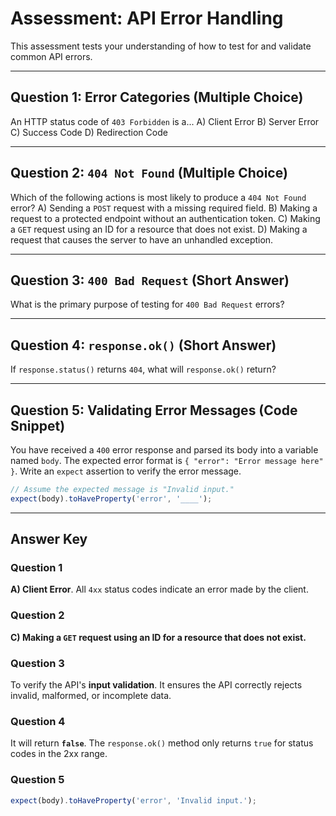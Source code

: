 # Assessment: API Error Handling

This assessment tests your understanding of how to test for and validate common API errors.

---

## Question 1: Error Categories (Multiple Choice)

An HTTP status code of `403 Forbidden` is a...
A) Client Error
B) Server Error
C) Success Code
D) Redirection Code

---

## Question 2: `404 Not Found` (Multiple Choice)

Which of the following actions is most likely to produce a `404 Not Found` error?
A) Sending a `POST` request with a missing required field.
B) Making a request to a protected endpoint without an authentication token.
C) Making a `GET` request using an ID for a resource that does not exist.
D) Making a request that causes the server to have an unhandled exception.

---

## Question 3: `400 Bad Request` (Short Answer)

What is the primary purpose of testing for `400 Bad Request` errors?

---

## Question 4: `response.ok()` (Short Answer)

If `response.status()` returns `404`, what will `response.ok()` return?

---

## Question 5: Validating Error Messages (Code Snippet)

You have received a `400` error response and parsed its body into a variable named `body`. The expected error format is `{ "error": "Error message here" }`. Write an `expect` assertion to verify the error message.

```typescript
// Assume the expected message is "Invalid input."
expect(body).toHaveProperty('error', '____');
```

---

## Answer Key

### Question 1
**A) Client Error**. All `4xx` status codes indicate an error made by the client.

### Question 2
**C) Making a `GET` request using an ID for a resource that does not exist.**

### Question 3
To verify the API's **input validation**. It ensures the API correctly rejects invalid, malformed, or incomplete data.

### Question 4
It will return **`false`**. The `response.ok()` method only returns `true` for status codes in the 2xx range.

### Question 5
```typescript
expect(body).toHaveProperty('error', 'Invalid input.');